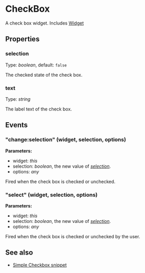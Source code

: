 # CheckBox

A check box widget.
Includes [Widget](Widget.md)

## Properties

### selection

Type: *boolean*, default: `false`

The checked state of the check box.

### text

Type: *string*

The label text of the check box.


## Events

### "change:selection" (widget, selection, options)

**Parameters:** 

- widget: *this*
- selection: *boolean*, the new value of *[selection](#selection)*.
- options: *any*

Fired when the check box is checked or unchecked.


### "select" (widget, selection, options)

**Parameters:** 

- widget: *this*
- selection: *boolean*, the new value of *[selection](#selection)*.
- options: *any*

Fired when the check box is checked or unchecked by the user.



## See also

- [Simple Checkbox snippet](https://github.com/eclipsesource/tabris-js/tree/v1.10.0/snippets/checkbox/checkbox.js)
